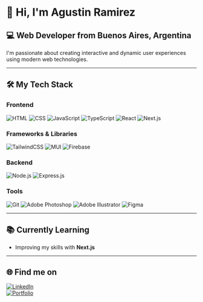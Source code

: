 # 👋 Hi, I'm Agustin Ramirez

## 💻 Web Developer from Buenos Aires, Argentina

I'm passionate about creating interactive and dynamic user experiences using modern web technologies.

---

## 🛠️ My Tech Stack

### Frontend
![HTML](https://img.shields.io/badge/-HTML-orange)
![CSS](https://img.shields.io/badge/-CSS-blue)
![JavaScript](https://img.shields.io/badge/-JavaScript-yellow)
![TypeScript](https://img.shields.io/badge/-TypeScript-blue)
![React](https://img.shields.io/badge/-React-blueviolet)
![Next.js](https://img.shields.io/badge/-Next.js-black)

### Frameworks & Libraries
![TailwindCSS](https://img.shields.io/badge/-TailwindCSS-06B6D4?logo=tailwindcss&logoColor=white)
![MUI](https://img.shields.io/badge/-MUI-007FFF?logo=mui&logoColor=white)
![Firebase](https://img.shields.io/badge/-Firebase-FFCA28?logo=firebase&logoColor=black)

### Backend
![Node.js](https://img.shields.io/badge/-Node.js-green)
![Express.js](https://img.shields.io/badge/-Express.js-lightgrey)

### Tools
![Git](https://img.shields.io/badge/-Git-orange)
![Adobe Photoshop](https://img.shields.io/badge/-Adobe%20Photoshop-31A8FF?logo=Adobe%20Photoshop&logoColor=white)
![Adobe Illustrator](https://img.shields.io/badge/-Adobe%20Illustrator-FF9A00?logo=Adobe%20Illustrator&logoColor=white)
![Figma](https://img.shields.io/badge/-Figma-F24E1E?logo=Figma&logoColor=white)

---

## 📚 Currently Learning

- Improving my skills with **Next.js**

---

## 🌐 Find me on

[![LinkedIn](https://img.shields.io/badge/LinkedIn-blue?logo=linkedin)](https://www.linkedin.com/in/agustin-ramirez-8a160a196/)  
[![Portfolio](https://img.shields.io/badge/Website-black?logo=react)](https://portfoliov2-agustin.vercel.app)
